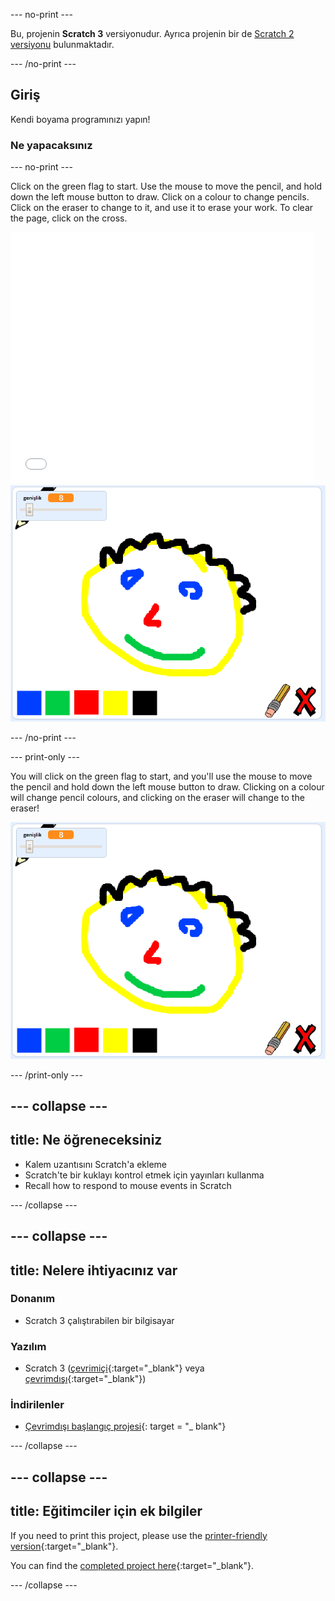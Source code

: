 \--- no-print \---

Bu, projenin **Scratch 3** versiyonudur. Ayrıca projenin bir de [Scratch 2 versiyonu](https://projects.raspberrypi.org/en/projects/paint-box-scratch2) bulunmaktadır.

\--- /no-print \---

## Giriş

Kendi boyama programınızı yapın!

### Ne yapacaksınız

\--- no-print \---

Click on the green flag to start. Use the mouse to move the pencil, and hold down the left mouse button to draw. Click on a colour to change pencils. Click on the eraser to change to it, and use it to erase your work. To clear the page, click on the cross.

<div class="scratch-preview">
  <iframe allowtransparency="true" width="485" height="402" src="//scratch.mit.edu/projects/embed/267243161/?autostart=false" frameborder="0" scrolling="no"></iframe>
  <img src="images/showcase.png">
</div>

\--- /no-print \---

\--- print-only \---

You will click on the green flag to start, and you'll use the mouse to move the pencil and hold down the left mouse button to draw. Clicking on a colour will change pencil colours, and clicking on the eraser will change to the eraser!

![showcase](images/showcase.png)

\--- /print-only \---

## \--- collapse \---

## title: Ne öğreneceksiniz

+ Kalem uzantısını Scratch'a ekleme
+ Scratch'te bir kuklayı kontrol etmek için yayınları kullanma
+ Recall how to respond to mouse events in Scratch

\--- /collapse \---

## \--- collapse \---

## title: Nelere ihtiyacınız var

### Donanım

+ Scratch 3 çalıştırabilen bir bilgisayar

### Yazılım

+ Scratch 3 ([çevrimiçi](http://rpf.io/scratchon){:target="_blank"} veya [çevrimdışı](http://rpf.io/scratchoff){:target="_blank"})

### İndirilenler

+ [Çevrimdışı başlangıç projesi](http://rpf.io/p/en/paint-box-go){: target = "_ blank"}

\--- /collapse \---

## \--- collapse \---

## title: Eğitimciler için ek bilgiler

If you need to print this project, please use the [printer-friendly version](https://projects.raspberrypi.org/en/projects/paint-box/print){:target="_blank"}.

You can find the [completed project here](http://rpf.io/p/en/paint-box-get){:target="_blank"}.

\--- /collapse \---